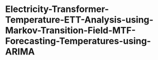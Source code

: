 # Electricity-Transformer-Temperature-ETT-Analysis-using-Markov-Transition-Field-MTF-Forecasting-Temperatures-using-ARIMA
